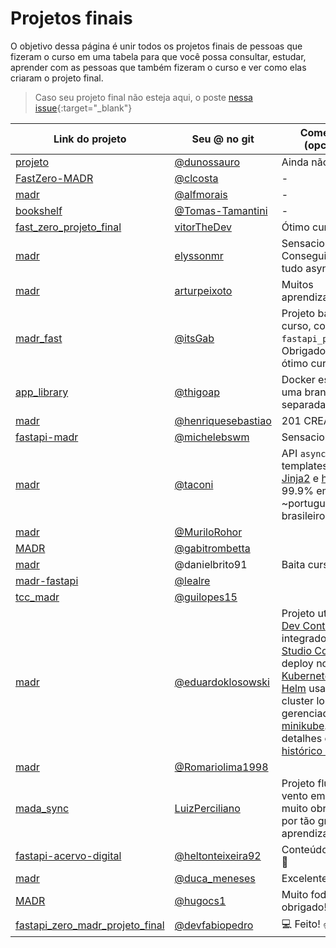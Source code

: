 # Projetos finais

O objetivo dessa página é unir todos os projetos finais de pessoas que fizeram o curso em uma tabela para que você possa consultar, estudar, aprender com as pessoas que também fizeram o curso e ver como elas criaram o projeto final.

> Caso seu projeto final não esteja aqui, o poste [nessa issue](https://github.com/dunossauro/fastapi-do-zero/issues/135){:target="_blank"}

| Link do projeto                                                                                     | Seu @ no git                                               | Comentário (opcional)                                                                                                                                                                                                                                                                                                                                                                                                                                |
|-----------------------------------------------------------------------------------------------------|------------------------------------------------------------|------------------------------------------------------------------------------------------------------------------------------------------------------------------------------------------------------------------------------------------------------------------------------------------------------------------------------------------------------------------------------------------------------------------------------------------------------|
| [projeto](https://github.com/dunossauro/fast_zero)                                                  | [@dunossauro](https://github.com/dunossauro)               | Ainda não fiz                                                                                                                                                                                                                                                                                                                                                                                                                                        |
| [FastZero-MADR](https://github.com/clcosta/fastzero-madr)                                           | [@clcosta](https://github.com/clcosta)                     | -                                                                                                                                                                                                                                                                                                                                                                                                                                                    |
| [madr](https://github.com/alfmorais/madr)                                                           | [@alfmorais](https://github.com/alfmorais)                 | -                                                                                                                                                                                                                                                                                                                                                                                                                                                    |
| [bookshelf](https://github.com/Tomas-Tamantini/bookshelf)                                           | [@Tomas-Tamantini](https://github.com/Tomas-Tamantini)     | -                                                                                                                                                                                                                                                                                                                                                                                                                                                    |
| [fast_zero_projeto_final](https://github.com/vitorTheDev/fast_zero_projeto_final)                   | [vitorTheDev](https://github.com/vitorTheDev)              | Ótimo curso!                                                                                                                                                                                                                                                                                                                                                                                                                                         |
| [madr](https://github.com/elyssonmr/madr)                                                           | [elyssonmr](https://github.com/elyssonmr)                  | Sensacional. Consegui fazer tudo async :)                                                                                                                                                                                                                                                                                                                                                                                                            |
| [madr](https://github.com/arturpeixoto/madr)                                                        | [arturpeixoto](https://github.com/arturpeixoto)            | Muitos aprendizados!                                                                                                                                                                                                                                                                                                                                                                                                                                 |
| [madr_fast](https://github.com/itsGab/madr_fast)                                                    | [@itsGab](https://github.com/itsGab)                       | Projeto baseado no curso, com `fastapi_pagination`. Obrigado pelo ótimo curso!                                                                                                                                                                                                                                                                                                                                                                       |
| [app_library](https://github.com/thigoap/app_library)                                               | [@thigoap](https://github.com/thigoap)                     | Docker está em uma branch separada (docker).                                                                                                                                                                                                                                                                                                                                                                                                         |
| [madr](https://github.com/henriquesebastiao/madr)                                                   | [@henriquesebastiao](https://github.com/henriquesebastiao) | 201 CREATED ✅                                                                                                                                                                                                                                                                                                                                                                                                                                       |
| [fastapi-madr](https://github.com/michelebswm/fastapi-madr)                                         | [@michelebswm](https://github.com/michelebswm)             | Sensacional                                                                                                                                                                                                                                                                                                                                                                                                                                          |
| [madr](https://codeberg.org/taconi/madr)                                                            | [@taconi](https://github.com/taconi)                       | API `async`, com templates usando [Jinja2](https://jinja.palletsprojects.com) e [httpx](https://htmx.org/) e 99.9% em ~português~ brasileiro.                                                                                                                                                                                                                                                                                                        |
| [madr](https://github.com/MuriloRohor/madr)                                                         | [@MuriloRohor](https://github.com/MuriloRohor)             |                                                                                                                                                                                                                                                                                                                                                                                                                                                      |
| [MADR](https://github.com/gabitrombetta/MADR)                                                       | [@gabitrombetta](https://github.com/gabitrombetta)         |                                                                                                                                                                                                                                                                                                                                                                                                                                                      |
| [madr](https://github.com/danielbrito91/madr)                                                       | @danielbrito91                                             | Baita curso ❤️                                                                                                                                                                                                                                                                                                                                                                                                                                        |
| [madr-fastapi](https://github.com/lealre/madr-fastapi)                                              | [@lealre](https://github.com/lealre)                       |                                                                                                                                                                                                                                                                                                                                                                                                                                                      |
| [tcc_madr](https://github.com/guilopes15/tcc_madr)                                                  | [@guilopes15](https://github.com/guilopes15)               |                                                                                                                                                                                                                                                                                                                                                                                                                                                      |
| [madr](https://github.com/eduardoklosowski/exercicio-curso-fastapi-do-zero-madr)                    | [@eduardoklosowski](https://github.com/eduardoklosowski)   | Projeto utilizando [Dev Containers](https://containers.dev/) integrado ao [Visual Studio Code](https://code.visualstudio.com/), deploy no [Kubernetes](https://kubernetes.io/pt-br/) via [Helm](https://helm.sh/pt/) usando um cluster local gerenciado pelo [minikube](https://minikube.sigs.k8s.io/docs/). Mais detalhes confira o [histórico do projeto](https://github.com/eduardoklosowski/exercicio-curso-fastapi-do-zero-madr/commits/main/). |
| [madr](https://github.com/Romariolima1998/fastapi_MADR)                                             | [@Romariolima1998](https://github.com/Romariolima1998)     |                                                                                                                                                                                                                                                                                                                                                                                                                                                      |
| [mada_sync](https://github.com/LuizPerciliano/mada_sync)                                            | [LuizPerciliano](https://github.com/LuizPerciliano)        | Projeto fluindo de vento em popa, muito obrigado Edu por tão grande aprendizado! ❤️                                                                                                                                                                                                                                                                                                                                                                   |
| [fastapi-acervo-digital](https://github.com/heltonteixeira92/fastapi-acervo-digital)                | [@heltonteixeira92](https://github.com/heltonteixeira92)   | Conteúdo supimpa 🚀                                                                                                                                                                                                                                                                                                                                                                                                                                  |
| [madr](https://github.com/duca-meneses/madr)                                                        | [@duca_meneses](https://github.com/duca-meneses)           | Excelente curso                                                                                                                                                                                                                                                                                                                                                                                                                                      |
| [MADR](https://github.com/hugocs1/madr-fastapi-course)                                              | [@hugocs1](https://github.com/hugocs1/)                    | Muito foda, obrigado!                                                                                                                                                                                                                                                                                                                                                                                                                                |
| [fastapi_zero_madr_projeto_final](https://github.com/devfabiopedro/fastapi_zero_madr_projeto_final) | [@devfabiopedro](https://github.com/devfabiopedro)         | 💻 Feito! ✌️😁                                                                                                                                                                                                                                                                                                                                                                                                                                        |
